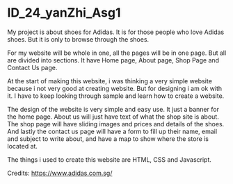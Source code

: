 # ID_24_yanZhi_Asg1
My project is about shoes for Adidas. It is for those people who love Adidas shoes. But it is only to browse through the shoes.

For my website will be whole in one, all the pages will be in one page. But all are divided into sections. It have Home page, About page, Shop Page and Contact Us page.

At the start of making this website, i was thinking a very simple website because i not very good at creating website. But for designing i am ok with it. I have to keep looking through sample and learn how to create a website.

The design of the website is very simple and easy use. It just a banner for the home page. About us will just have text of what the shop site is about. The shop page will have sliding images and prices and details of the shoes. And lastly the contact us page will have a form to fill up their name, email and subject to write about, and have a map to show where the store is located at.


The things i used to create this website are HTML, CSS and Javascript.



Credits: https://www.adidas.com.sg/